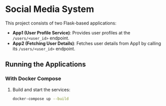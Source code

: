 # Social Media System

This project consists of two Flask-based applications:

- **App1 (User Profile Service)**: Provides user profiles at the `/users/<user_id>` endpoint.
- **App2 (Fetching User Details)**: Fetches user details from App1 by calling its `/users/<user_id>` endpoint.

## Running the Applications

### With Docker Compose

1. Build and start the services:

   ```bash
   docker-compose up --build
